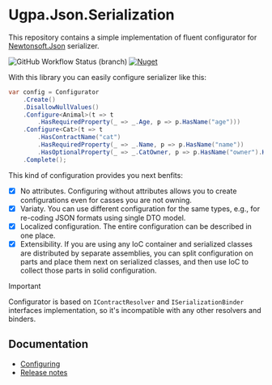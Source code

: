 # Ugpa.Json.Serialization

This repository contains a simple implementation of fluent configurator for [Newtonsoft.Json](https://github.com/JamesNK/Newtonsoft.Json) serializer.

![GitHub Workflow Status (branch)](https://img.shields.io/github/workflow/status/ugparu/Ugpa.Json.Serialization/build%20and%20test/develop?label=develop)
[![Nuget](https://img.shields.io/nuget/v/Ugpa.Json.Serialization)](https://www.nuget.org/packages/Ugpa.Json.Serialization)

With this library you can easily configure serializer like this:

```csharp
var config = Configurator
    .Create()
    .DisallowNullValues()
    .Configure<Animal>(t => t
        .HasRequiredProperty(_ => _.Age, p => p.HasName("age")))
    .Configure<Cat>(t => t
        .HasContractName("cat")
        .HasRequiredProperty(_ => _.Name, p => p.HasName("name"))
        .HasOptionalProperty(_ => _.CatOwner, p => p.HasName("owner").HasSerializeCondition(c => c.CatOwner is not null)))
    .Complete();
```

This kind of configuration provides you next benfits:
- [x] No attributes. Configuring without attributes allows you to create configurations even for casses you are not owning.
- [x] Variaty. You can use different configuration for the same types, e.g., for re-coding JSON formats using single DTO model.
- [x] Localized configuration. The entire configuration can be described in one place.
- [x] Extensibility. If you are using any IoC container and serialized classes are distributed by separate assemblies, you can split configuration on parts and place them next on serialized classes, and then use IoC to collect those parts in solid configuration.

> [!IMPORTANT]
> Configurator is based on `IContractResolver` and `ISerializationBinder` interfaces implementation, so it's incompatible with any other resolvers and binders.

## Documentation

- [Configuring](doc/Configuring.md)
- [Release notes](doc/ReleaseNotes.md)

